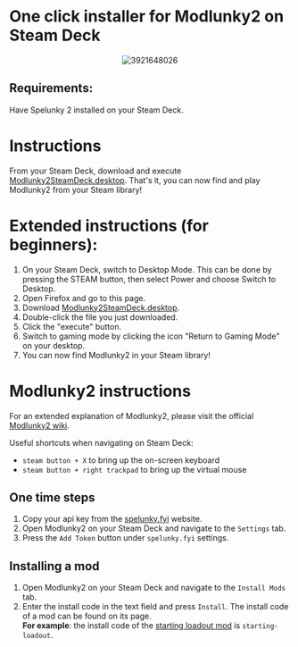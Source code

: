 # One click installer for Modlunky2 on Steam Deck
<div align="center">
  <img src="https://github.com/JulianDeclercq/Modlunky2SteamDeck/assets/11051769/82deaa19-9a25-412a-ac96-9a66147a91af" alt="3921648026">
</div>

## Requirements:
Have Spelunky 2 installed on your Steam Deck.

# Instructions
From your Steam Deck, download and execute [Modlunky2SteamDeck.desktop](https://github.com/JulianDeclercq/Modlunky2SteamDeck/releases/download/v1.1/Modlunky2SteamDeck.desktop). That's it, you can now find and play Modlunky2 from your Steam library!

# Extended instructions (for beginners):
1. On your Steam Deck, switch to Desktop Mode. This can be done by pressing the STEAM button, then select Power and choose Switch to Desktop.
2. Open Firefox and go to this page.
3. Download [Modlunky2SteamDeck.desktop](https://github.com/JulianDeclercq/Modlunky2SteamDeck/releases/download/v1.1/Modlunky2SteamDeck.desktop).
4. Double-click the file you just downloaded.
5. Click the "execute" button.
6. Switch to gaming mode by clicking the icon "Return to Gaming Mode" on your desktop.
7. You can now find Modlunky2 in your Steam library!

# Modlunky2 instructions
For an extended explanation of Modlunky2, please visit the official [Modlunky2 wiki](https://github.com/spelunky-fyi/modlunky2/wiki#installing-mods).

Useful shortcuts when navigating on Steam Deck:

* `steam button + X` to bring up the on-screen keyboard
* `steam button + right trackpad` to bring up the virtual mouse 

## One time steps
1. Copy your api key from the [spelunky.fyi](https://spelunky.fyi/accounts/settings/) website.
2. Open Modlunky2 on your Steam Deck and navigate to the `Settings` tab.
3. Press the `Add Token` button under `spelunky.fyi` settings.

## Installing a mod
1. Open Modlunky2 on your Steam Deck and navigate to the `Install Mods` tab.
2. Enter the install code in the text field and press `Install`. The install code of a mod can be found on its page.\
**For example**: the install code of the [starting loadout mod](https://spelunky.fyi/mods/m/starting-loadout/) is `starting-loadout`. 

